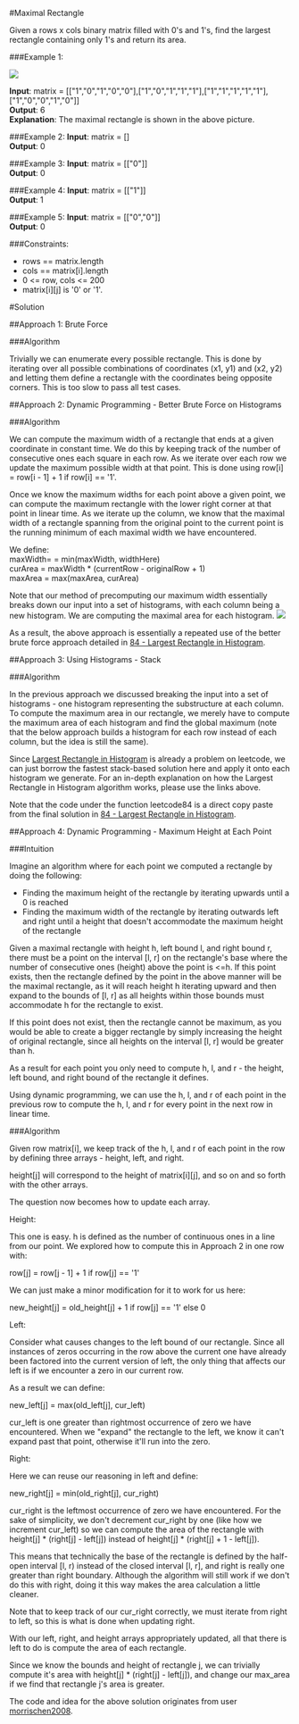 #Maximal Rectangle

Given a rows x cols binary matrix filled with 0's and 1's, find the largest rectangle containing only 1's and return
its area.

###Example 1:

![](https://assets.leetcode.com/uploads/2020/09/14/maximal.jpg)

**Input**: matrix = [["1","0","1","0","0"],["1","0","1","1","1"],["1","1","1","1","1"],["1","0","0","1","0"]]  
**Output**: 6  
**Explanation**: The maximal rectangle is shown in the above picture.

###Example 2:
**Input**: matrix = []  
**Output**: 0

###Example 3:
**Input**: matrix = [["0"]]  
**Output**: 0

###Example 4:
**Input**: matrix = [["1"]]  
**Output**: 1

###Example 5:
**Input**: matrix = [["0","0"]]  
**Output**: 0

###Constraints:

* rows == matrix.length
* cols == matrix[i].length
* 0 <= row, cols <= 200
* matrix[i][j] is '0' or '1'.

#Solution

##Approach 1: Brute Force

###Algorithm

Trivially we can enumerate every possible rectangle. This is done by iterating over all possible combinations of
coordinates (x1, y1) and (x2, y2) and letting them define a rectangle with the coordinates being opposite corners. This
is too slow to pass all test cases.

##Approach 2: Dynamic Programming - Better Brute Force on Histograms

###Algorithm

We can compute the maximum width of a rectangle that ends at a given coordinate in constant time. We do this by keeping
track of the number of consecutive ones each square in each row. As we iterate over each row we update the maximum
possible width at that point. This is done using row[i] = row[i - 1] + 1 if row[i] == '1'.

Once we know the maximum widths for each point above a given point, we can compute the maximum rectangle with the lower
right corner at that point in linear time. As we iterate up the column, we know that the maximal width of a rectangle
spanning from the original point to the current point is the running minimum of each maximal width we have encountered.

We define:  
maxWidth= = min(maxWidth, widthHere)  
curArea = maxWidth * (currentRow - originalRow + 1)  
maxArea = max(maxArea, curArea)

Note that our method of precomputing our maximum width essentially breaks down our input into a set of histograms, with
each column being a new histogram. We are computing the maximal area for each histogram.
![](https://leetcode.com/problems/maximal-rectangle/Figures/85/histogram.jpg)

As a result, the above approach is essentially a repeated use of the better brute force approach detailed in
[84 - Largest Rectangle in Histogram](https://leetcode.com/problems/largest-rectangle-in-histogram/solution/).

##Approach 3: Using Histograms - Stack

###Algorithm

In the previous approach we discussed breaking the input into a set of histograms - one histogram representing
the substructure at each column. To compute the maximum area in our rectangle, we merely have to compute the maximum
area of each histogram and find the global maximum (note that the below approach builds a histogram for each row instead
of each column, but the idea is still the same).

Since [Largest Rectangle in Histogram](https://leetcode.com/problems/largest-rectangle-in-histogram/) is already
a problem on leetcode, we can just borrow the fastest stack-based solution here and apply it onto each histogram
we generate. For an in-depth explanation on how the Largest Rectangle in Histogram algorithm works, please use the links
above.

Note that the code under the function leetcode84 is a direct copy paste from the final solution in
[84 - Largest Rectangle in Histogram](https://leetcode.com/problems/largest-rectangle-in-histogram/solution/).

##Approach 4: Dynamic Programming - Maximum Height at Each Point

###Intuition

Imagine an algorithm where for each point we computed a rectangle by doing the following:

* Finding the maximum height of the rectangle by iterating upwards until a 0 is reached
* Finding the maximum width of the rectangle by iterating outwards left and right until a height that doesn't
  accommodate the maximum height of the rectangle

Given a maximal rectangle with height h, left bound l, and right bound r, there must be a point on the interval [l, r]
on the rectangle's base where the number of consecutive ones (height) above the point is <=h. If this point exists, then
the rectangle defined by the point in the above manner will be the maximal rectangle, as it will reach height h
iterating upward and then expand to the bounds of [l, r] as all heights within those bounds must accommodate h for
the rectangle to exist.

If this point does not exist, then the rectangle cannot be maximum, as you would be able to create a bigger rectangle
by simply increasing the height of original rectangle, since all heights on the interval [l, r] would be greater than h.

As a result for each point you only need to compute h, l, and r - the height, left bound, and right bound of
the rectangle it defines.

Using dynamic programming, we can use the h, l, and r of each point in the previous row to compute the h, l, and r
for every point in the next row in linear time.

###Algorithm

Given row matrix[i], we keep track of the h, l, and r of each point in the row by defining three arrays - height, left,
and right.

height[j] will correspond to the height of matrix[i][j], and so on and so forth with the other arrays.

The question now becomes how to update each array.

Height:

This one is easy. h is defined as the number of continuous ones in a line from our point. We explored how to compute this
in Approach 2 in one row with:

row[j] = row[j - 1] + 1 if row[j] == '1'

We can just make a minor modification for it to work for us here:

new_height[j] = old_height[j] + 1 if row[j] == '1' else 0

Left:

Consider what causes changes to the left bound of our rectangle. Since all instances of zeros occurring in the row above
the current one have already been factored into the current version of left, the only thing that affects our left is
if we encounter a zero in our current row.

As a result we can define:

new_left[j] = max(old_left[j], cur_left)

cur_left is one greater than rightmost occurrence of zero we have encountered. When we "expand" the rectangle to
the left, we know it can't expand past that point, otherwise it'll run into the zero.

Right:

Here we can reuse our reasoning in left and define:

new_right[j] = min(old_right[j], cur_right)

cur_right is the leftmost occurrence of zero we have encountered. For the sake of simplicity, we don't decrement
cur_right by one (like how we increment cur_left) so we can compute the area of the rectangle with
height[j] * (right[j] - left[j]) instead of height[j] * (right[j] + 1 - left[j]).

This means that technically the base of the rectangle is defined by the half-open interval [l, r) instead of the closed
interval [l, r], and right is really one greater than right boundary. Although the algorithm will still work if we don't
do this with right, doing it this way makes the area calculation a little cleaner.

Note that to keep track of our cur_right correctly, we must iterate from right to left, so this is what is done when
updating right.

With our left, right, and height arrays appropriately updated, all that there is left to do is compute the area of each
rectangle.

Since we know the bounds and height of rectangle j, we can trivially compute it's area with
height[j] * (right[j] - left[j]), and change our max_area if we find that rectangle j's area is greater.

The code and idea for the above solution originates from user [morrischen2008](https://leetcode.com/morrischen2008/).

